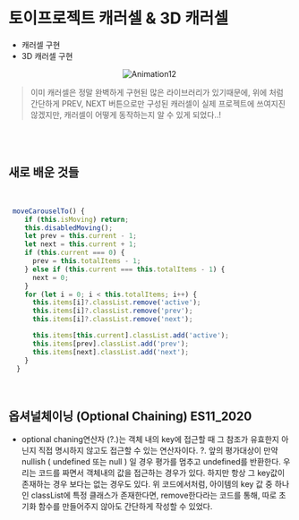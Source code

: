 # 토이프로젝트 캐러셀 & 3D 캐러셀 
- 캐러셀 구현
- 3D 캐러셀 구현 

<p align="center">
    <img src="https://user-images.githubusercontent.com/127499117/235470565-3edc4f8f-1b64-46f0-ad17-e147409d4532.gif" alt="Animation12">
</p>

>이미 캐러셀은 정말 완벽하게 구현된 많은 라이브러리가 있기때문에, 위에 처럼 간단하게 PREV, NEXT 버튼으로만 구성된 캐러셀이 실제 프로젝트에 쓰여지진 않겠지만, 캐러셀이 어떻게 동작하는지 알 수 있게 되었다..!

<br/>
<br/>

## 새로 배운 것들

 <br/>

```js
 moveCarouselTo() {
    if (this.isMoving) return;
    this.disabledMoving();
    let prev = this.current - 1;
    let next = this.current + 1;
    if (this.current === 0) {
      prev = this.totalItems - 1;
    } else if (this.current === this.totalItems - 1) {
      next = 0;
    }
    for (let i = 0; i < this.totalItems; i++) {
      this.items[i]?.classList.remove('active');
      this.items[i]?.classList.remove('prev');
      this.items[i]?.classList.remove('next');

      this.items[this.current].classList.add('active');
      this.items[prev].classList.add('prev');
      this.items[next].classList.add('next');
    }
  }
```
<br/>

## 옵셔널체이닝 (Optional Chaining) ES11_2020

- optional chaning연산자 (?.)는 객체 내의 key에 접근할 때 그 참조가 유효한지 아닌지 직접 명시하지 않고도 접근할 수 있는 연산자이다. ?. 앞의 평가대상이 만약 nullish ( undefined 또는 null ) 일 경우 평가를 멈추고 undefined를 반환한다. 우리는 코드를 짜면서 객체내의 값을 접근하는 경우가 있다. 하지만 항상 그 key값이 존재하는 경우 보다는 없는 경우도 있다. 위 코드에서처럼, 아이템의 key 값 중 하나인 classList에 특정 클래스가 존재한다면, remove한다라는 코드를 통해, 따로 초기화 함수를 만들어주지 않아도 간단하게 작성할 수 있었다.


